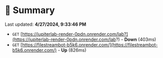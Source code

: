 # 📖 Summary
Last updated: **4/27/2024, 9:33:46 PM**

- `GET` [https://jupiterlab-render-0pdn.onrender.com/lab?](https://jupiterlab-render-0pdn.onrender.com/lab?) - **Down** (403ms)
- `GET` [https://filestreambot-b5k6.onrender.com/](https://filestreambot-b5k6.onrender.com/) - **Up** (826ms)
